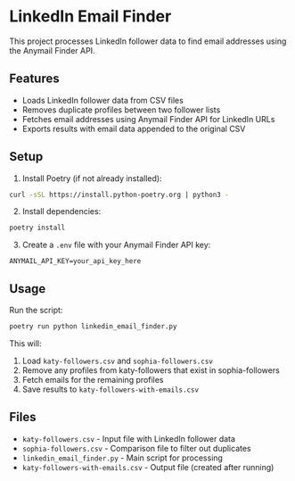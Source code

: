 # LinkedIn Email Finder

This project processes LinkedIn follower data to find email addresses using the Anymail Finder API.

## Features

- Loads LinkedIn follower data from CSV files
- Removes duplicate profiles between two follower lists
- Fetches email addresses using Anymail Finder API for LinkedIn URLs
- Exports results with email data appended to the original CSV

## Setup

1. Install Poetry (if not already installed):
```bash
curl -sSL https://install.python-poetry.org | python3 -
```

2. Install dependencies:
```bash
poetry install
```

3. Create a `.env` file with your Anymail Finder API key:
```
ANYMAIL_API_KEY=your_api_key_here
```

## Usage

Run the script:
```bash
poetry run python linkedin_email_finder.py
```

This will:
1. Load `katy-followers.csv` and `sophia-followers.csv`
2. Remove any profiles from katy-followers that exist in sophia-followers
3. Fetch emails for the remaining profiles
4. Save results to `katy-followers-with-emails.csv`

## Files

- `katy-followers.csv` - Input file with LinkedIn follower data
- `sophia-followers.csv` - Comparison file to filter out duplicates
- `linkedin_email_finder.py` - Main script for processing
- `katy-followers-with-emails.csv` - Output file (created after running)